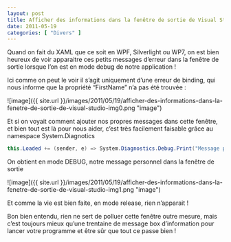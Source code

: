 ```yaml
---
layout: post
title: Afficher des informations dans la fenêtre de sortie de Visual Studio
date: 2011-05-19
categories: [ "Divers" ]
---
```


Quand on fait du XAML que ce soit en WPF, Silverlight ou WP7, on est bien heureux de voir apparaitre ces petits messages d’erreur dans la fenêtre de sortie lorsque l’on est en mode debug de notre application !

Ici comme on peut le voir il s’agit uniquement d’une erreur de binding, qui nous informe que la propriété “FirstName” n’a pas été trouvée :

![image]({{ site.url }}/images/2011/05/19/afficher-des-informations-dans-la-fenetre-de-sortie-de-visual-studio-img0.png "image")

Et si on voyait comment ajouter nos propres messages dans cette fenêtre, et bien tout est là pour nous aider, c’est très facilement faisable grâce au namespace System.Diagnotics

```csharp
this.Loaded += (sender, e) => System.Diagnostics.Debug.Print("Message perso => Un petit test ?");
```

On obtient en mode DEBUG, notre message personnel dans la fenêtre de sortie

![image]({{ site.url }}/images/2011/05/19/afficher-des-informations-dans-la-fenetre-de-sortie-de-visual-studio-img1.png "image")

Et comme la vie est bien faite, en mode release, rien n’apparait !

Bon bien entendu, rien ne sert de polluer cette fenêtre outre mesure, mais c’est toujours mieux qu’une trentaine de message box d’information pour lancer votre programme et être sûr que tout ce passe bien !